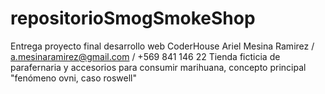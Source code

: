 # repositorioSmogSmokeShop
Entrega proyecto final desarrollo web CoderHouse
Ariel Mesina Ramirez / a.mesinaramirez@gmail.com / +569 841 146 22
Tienda ficticia de parafernaria y accesorios para consumir marihuana, concepto principal "fenómeno ovni, caso roswell"

